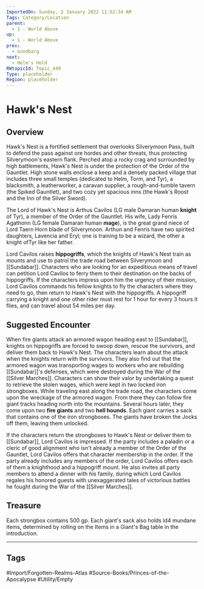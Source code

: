 ```yaml
---
ImportedOn: Sunday, 2 January 2022 11:52:34 AM
Tags: Category/Location
parent:
  - 1 - World Above
up:
  - 1 - World Above
prev:
  - Gundbarg
next:
  - Helm's Hold
RWtopicId: Topic_449
Type: placeholder
Region: placeholder
---
```

# Hawk's Nest
## Overview
Hawk's Nest is a fortified settlement that overlooks Silverymoon Pass, built to defend the pass against ore hordes and other threats, thus protecting Silverymoon's eastern flank. Perched atop a rocky crag and surrounded by high battlements, Hawk's Nest is under the protection of the Order of the Gauntlet. High stone walls enclose a keep and a densely packed village that includes three small temples (dedicated to Helm, Torm, and Tyr), a blacksmith, a leatherworker, a caravan supplier, a rough-and-tumble tavern (the Spiked Gauntlet), and two cozy yet spacious inns (the Hawk's Roost and the Inn of the Silver Sword).

The Lord of Hawk's Nest is Arthus Cavilos (LG male Damaran human **knight** of Tyr), a member of the Order of the Gauntlet. His wife, Lady Fenris Agathonn (LG female Damaran human **mage**), is the great grand niece of Lord Taern Horn blade of Silverymoon. Arthun and Fenris have two spirited daughters, Lavencia and Eryl; one is training to be a wizard, the other a knight ofTyr like her father.

Lord Cavilos raises **hippogriffs**, which the knights of Hawk's Nest train as mounts and use to patrol the trade road between Silverymoon and [[Sundabar]]. Characters who are looking for an expeditious means of travel can petition Lord Cavilos to ferry them to their destination on the backs of hippogriffs. If the characters impress upon him the urgency of their mission, Lord Cavilos commands his fellow knights to fly the characters where they need to go, then return to Hawk's Nest with the hippogriffs. A hippogriff carrying a knight and one other rider must rest for 1 hour for every 3 hours it flies, and can travel about 54 miles per day.

## Suggested Encounter
When fire giants attack an armored wagon heading east to [[Sundabar]], knights on hippogriffs are forced to swoop down, rescue the survivors, and deliver them back to Hawk's Nest. The characters learn about the attack when the knights return with the survivors. They also find out that the armored wagon was transporting wages to workers who are rebuilding [[Sundabar]]'s defenses, which were destroyed during the War of the [[Silver Marches]]. Characters can show their valor by undertaking a quest to retrieve the stolen wages, which were kept in two locked iron strongboxes. While traveling east along the trade road, the characters come upon the wreckage of the armored wagon. From there they can follow fire giant tracks heading north into the mountains. Several hours later, they come upon two **fire giants** and two **hell hounds**. Each giant carries a sack that contains one of the iron strongboxes. The giants have broken the Jocks off them, leaving them unlocked.

If the characters return the strongboxes to Hawk's Nest or deliver them to [[Sundabar]], Lord Cavilos is impressed. If the party includes a paladin or a cleric of good alignment who isn't already a member of the Order of the Gauntlet, Lord Cavilos offers that character membership in the order. If the party already includes any members of the order, Lord Cavilos offers each of them a knighthood and a hippogriff mount. He also invites all party members to attend a dinner with his family, during which Lord Cavilos regales his honored guests with unexaggerated tales of victorious battles he fought during the War of the [[Silver Marches]].

## Treasure
Each strongbox contains 500 gp. Each giant's sack also holds ld4 mundane items, determined by rolling on the Items in a Giant's Bag table in the introduction.


---
## Tags
#Import/Forgotten-Realms-Atlas #Source-Books/Princes-of-the-Apocalypse #Utility/Empty

